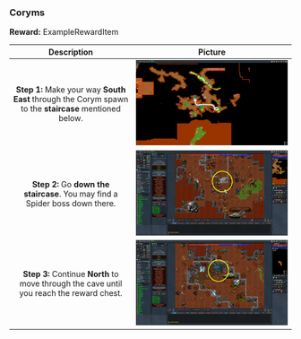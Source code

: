 ### Coryms
**Reward:** ExampleRewardItem

|Description|Picture|
|:---:|:---:|
|**Step 1:** Make your way **South East** through the Corym spawn to the **staircase** mentioned below.|![Step 1](1.png)|
|**Step 2:** Go **down the staircase**. You may find a Spider boss down there.|![Step 2](2.png)|
|**Step 3:** Continue **North** to move through the cave until you reach the reward chest.|![Step 3](3.png)|
